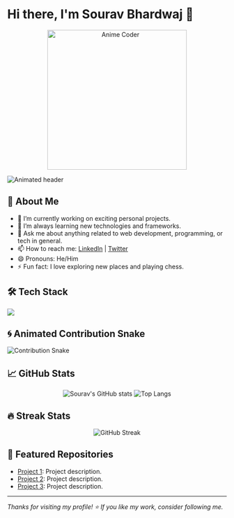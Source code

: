 # Hi there, I'm Sourav Bhardwaj 👋

<p align="center">
  <img src="https://media.giphy.com/media/v1.Y2lkPTc5MGI3NjExN3Jyb2h1anFjam5kY3A3a2t5a3F4ZGZ6bXl4bDkzMTA5ZzZ6NnQzZiZlcD4/g9582DNuQppxC/giphy.gif" width="320" alt="Anime Coder" />
</p>

![Animated header](https://readme-typing-svg.demolab.com?font=Fira+Code&weight=500&size=30&pause=1000&color=FF6F61&center=true&vCenter=true&width=535&lines=Welcome+to+my+GitHub+Profile!;I+%E2%9D%A4%EF%B8%8F+Web+Development;Let's+build+something+amazing+together!)

## 🚀 About Me

- 🔭 I’m currently working on exciting personal projects.
- 🌱 I’m always learning new technologies and frameworks.
- 💬 Ask me about anything related to web development, programming, or tech in general.
- 📫 How to reach me: [LinkedIn](https://www.linkedin.com/in/souravbhardwaj997/) | [Twitter](https://twitter.com/SouravBhardwaj9)
- 😄 Pronouns: He/Him
- ⚡ Fun fact: I love exploring new places and playing chess.

## 🛠️ Tech Stack

<p align="left">
  <img src="https://skillicons.dev/icons?i=js,python,java,cpp,react,nodejs,express,django,mongodb,mysql,postgres,git,docker,vscode,postman" />
</p>

## 🌀 Animated Contribution Snake

![Contribution Snake](https://github.com/SouravBhardwaj997/SouravBhardwaj997/blob/output/github-contribution-grid-snake.svg)

## 📈 GitHub Stats

<p align="center">
  <img src="https://github-readme-stats.vercel.app/api?username=SouravBhardwaj997&show_icons=true&theme=radical" alt="Sourav's GitHub stats" />
  <img src="https://github-readme-stats.vercel.app/api/top-langs/?username=SouravBhardwaj997&layout=compact&theme=radical" alt="Top Langs" />
</p>

## 🔥 Streak Stats

<p align="center">
  <img src="https://streak-stats.demolab.com/?user=SouravBhardwaj997&theme=radical" alt="GitHub Streak" />
</p>

## 📂 Featured Repositories

- [Project 1](https://github.com/SouravBhardwaj997/Project1): Project description.
- [Project 2](https://github.com/SouravBhardwaj997/Project2): Project description.
- [Project 3](https://github.com/SouravBhardwaj997/Project3): Project description.

---

_Thanks for visiting my profile! ⭐️ If you like my work, consider following me._
